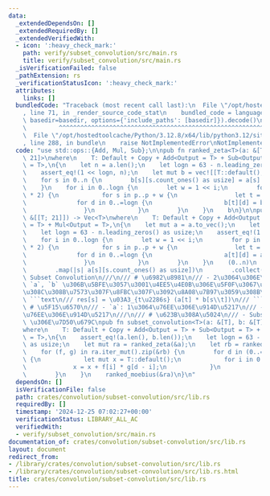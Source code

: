```yaml
---
data:
  _extendedDependsOn: []
  _extendedRequiredBy: []
  _extendedVerifiedWith:
  - icon: ':heavy_check_mark:'
    path: verify/subset_convolution/src/main.rs
    title: verify/subset_convolution/src/main.rs
  _isVerificationFailed: false
  _pathExtension: rs
  _verificationStatusIcon: ':heavy_check_mark:'
  attributes:
    links: []
  bundledCode: "Traceback (most recent call last):\n  File \"/opt/hostedtoolcache/Python/3.12.8/x64/lib/python3.12/site-packages/onlinejudge_verify/documentation/build.py\"\
    , line 71, in _render_source_code_stat\n    bundled_code = language.bundle(stat.path,\
    \ basedir=basedir, options={'include_paths': [basedir]}).decode()\n          \
    \         ^^^^^^^^^^^^^^^^^^^^^^^^^^^^^^^^^^^^^^^^^^^^^^^^^^^^^^^^^^^^^^^^^^^^^^^^^^^^^^^^^\n\
    \  File \"/opt/hostedtoolcache/Python/3.12.8/x64/lib/python3.12/site-packages/onlinejudge_verify/languages/rust.py\"\
    , line 288, in bundle\n    raise NotImplementedError\nNotImplementedError\n"
  code: "use std::ops::{Add, Mul, Sub};\n\npub fn ranked_zeta<T>(a: &[T]) -> Vec<[T;\
    \ 21]>\nwhere\n    T: Default + Copy + Add<Output = T> + Sub<Output = T> + Mul<Output\
    \ = T>,\n{\n    let n = a.len();\n    let logn = 63 - n.leading_zeros() as usize;\n\
    \    assert_eq!(1 << logn, n);\n    let mut b = vec![[T::default(); 21]; n];\n\
    \    for s in 0..n {\n        b[s][s.count_ones() as usize] = a[s].clone();\n\
    \    }\n    for i in 0..logn {\n        let w = 1 << i;\n        for p in (0..n).step_by(w\
    \ * 2) {\n            for s in p..p + w {\n                let t = s | w;\n  \
    \              for d in 0..=logn {\n                    b[t][d] = b[t][d] + b[s][d];\n\
    \                }\n            }\n        }\n    }\n    b\n}\n\npub fn ranked_moebius<T>(a:\
    \ &[[T; 21]]) -> Vec<T>\nwhere\n    T: Default + Copy + Add<Output = T> + Sub<Output\
    \ = T> + Mul<Output = T>,\n{\n    let mut a = a.to_vec();\n    let n = a.len();\n\
    \    let logn = 63 - n.leading_zeros() as usize;\n    assert_eq!(1 << logn, n);\n\
    \    for i in 0..logn {\n        let w = 1 << i;\n        for p in (0..n).step_by(w\
    \ * 2) {\n            for s in p..p + w {\n                let t = s | w;\n  \
    \              for d in 0..=logn {\n                    a[t][d] = a[t][d] - a[s][d];\n\
    \                }\n            }\n        }\n    }\n    (0..n)\n        .into_iter()\n\
    \        .map(|s| a[s][s.count_ones() as usize])\n        .collect()\n}\n\n///\
    \ Subset Convolution\n///\n/// # \u6982\u8981\n/// - 2\u3064\u306E\u914D\u5217\
    \ `a`, `b` \u306B\u5BFE\u3057\u3001\u4EE5\u4E0B\u306E\u5F0F\u3067\u5B9A\u7FA9\u3055\
    \u308C\u308B\u7573\u307F\u8FBC\u307F\u3092\u8A08\u7B97\u3059\u308B\uFF1A\n///\
    \ ```text\n/// res[s] = \u03A3_{t\u2286s} (a[t] * b[s\\t])\n/// ```\n///\n///\
    \ # \u5F15\u6570\n/// - `a`: 1\u3064\u76EE\u306E\u914D\u5217\n/// - `b`: 2\u3064\
    \u76EE\u306E\u914D\u5217\n///\n/// # \u623B\u308A\u5024\n/// - Subset Convolution\
    \ \u306E\u7D50\u679C\npub fn subset_convolution<T>(a: &[T], b: &[T]) -> Vec<T>\n\
    where\n    T: Default + Copy + Add<Output = T> + Sub<Output = T> + Mul<Output\
    \ = T>,\n{\n    assert_eq!(a.len(), b.len());\n    let logn = 63 - a.len().leading_zeros()\
    \ as usize;\n    let mut ra = ranked_zeta(&a);\n    let rb = ranked_zeta(&b);\n\
    \    for (f, g) in ra.iter_mut().zip(&rb) {\n        for d in (0..=logn).rev()\
    \ {\n            let mut x = T::default();\n            for i in 0..=d {\n   \
    \             x = x + f[i] * g[d - i];\n            }\n            f[d] = x;\n\
    \        }\n    }\n    ranked_moebius(&ra)\n}\n"
  dependsOn: []
  isVerificationFile: false
  path: crates/convolution/subset-convolution/src/lib.rs
  requiredBy: []
  timestamp: '2024-12-25 07:02:27+00:00'
  verificationStatus: LIBRARY_ALL_AC
  verifiedWith:
  - verify/subset_convolution/src/main.rs
documentation_of: crates/convolution/subset-convolution/src/lib.rs
layout: document
redirect_from:
- /library/crates/convolution/subset-convolution/src/lib.rs
- /library/crates/convolution/subset-convolution/src/lib.rs.html
title: crates/convolution/subset-convolution/src/lib.rs
---
```

